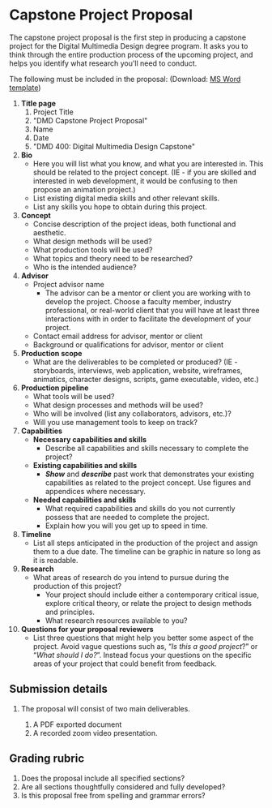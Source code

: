 # Capstone Project Proposal

The capstone project proposal is the first step in producing a capstone project for the Digital Multimedia Design degree program. It asks you to think through the entire production process of the upcoming project, and helps you identify what research you'll need to conduct.

The following must be included in the proposal: \(Download: [MS Word template](/assets/dmd400-capstone-project-proposal.docx)\)

1. **Title page**
   1. Project Title
   2. "DMD Capstone Project Proposal"
   3. Name
   4. Date
   5. "DMD 400: Digital Multimedia Design Capstone"
2. **Bio**
   * Here you will list what you know, and what you are interested in. This should be related to the project concept. \(IE - if you are skilled and interested in web development, it would be confusing to then propose an animation project.\)
   * List existing digital media skills and other relevant skills.
   * List any skills you hope to obtain during this project.
3. **Concept**
   * Concise description of the project ideas, both functional and aesthetic.
   * What design methods will be used?
   * What production tools will be used?
   * What topics and theory need to be researched?
   * Who is the intended audience?
4. **Advisor**
   * Project advisor name
     * The advisor can be a mentor or client you are working with to develop the project.  Choose a faculty member, industry professional, or real-world client that you will have at least three interactions with in order to facilitate the development of your project.
   * Contact email address for advisor, mentor or client
   * Background or qualifications for advisor, mentor or client
5. **Production scope**
   * What are the deliverables to be completed or produced? \(IE - storyboards, interviews, web application, website, wireframes, animatics, character designs, scripts, game executable, video, etc.\)
6. **Production pipeline**
   * What tools will be used?
   * What design processes and methods will be used?
   * Who will be involved \(list any collaborators, advisors, etc.\)?
   * Will you use management tools to keep on track?
7. **Capabilities**
   * **Necessary capabilities and skills**
     * Describe all capabilities and skills necessary to complete the project?
   * **Existing capabilities and skills**
     * _**Show**_ and _**describe**_ past work that demonstrates your existing capabilities as related to the project concept. Use figures and appendices where necessary.
   * **Needed capabilities and skills** 
     * What required capabilities and skills do you not currently possess that are needed to complete the project.
     * Explain how you will you get up to speed in time.
8. **Timeline**
   * List all steps anticipated in the production of the project and assign them to a due date. The timeline can be graphic in nature so long as it is readable.
9. **Research**
   * What areas of research do you intend to pursue during the production of this project?
     * Your project should include either a contemporary critical issue, explore critical theory, or relate the project to design methods and principles.    
     * What research resources available to you?
10. **Questions for your proposal reviewers**
    * List three questions that might help you better some aspect of the project. Avoid vague questions such as, “_Is this a good project_?” or “_What should I do?_”. Instead focus your questions on the specific areas of your project that could benefit from feedback.

## Submission details

1. The proposal will consist of two main deliverables.

   1. A PDF exported document
   2. A recorded zoom video presentation.

## Grading rubric

1. Does the proposal include all specified sections?
2. Are all sections thoughtfully considered and fully developed?
3. Is this proposal free from spelling and grammar errors?



